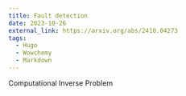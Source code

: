 ```yaml
---
title: Fault detection
date: 2023-10-26
external_link: https://arxiv.org/abs/2410.04273
tags:
  - Hugo
  - Wowchemy
  - Markdown
---
```


Computational Inverse Problem


<!--more-->
